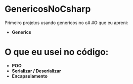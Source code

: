 # GenericosNoCsharp
Primeiro projetos usando genericos no c#
#O que eu apreni:
* **Generics**
# O que eu usei no código:
* **POO**
* **Serializar / Deserializar**
* **Encapsulamento**
